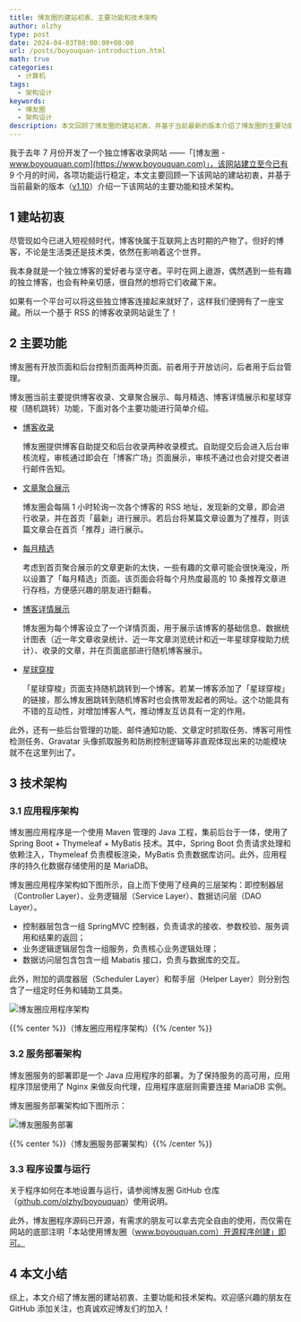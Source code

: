 ```yaml
---
title: 博友圈的建站初衷、主要功能和技术架构
author: olzhy
type: post
date: 2024-04-03T08:00:00+08:00
url: /posts/boyouquan-introduction.html
math: true
categories:
  - 计算机
tags:
  - 架构设计
keywords:
  - 博友圈
  - 架构设计
description: 本文回顾了博友圈的建站初衷、并基于当前最新的版本介绍了博友圈的主要功能和技术架构。
---
```


我于去年 7 月份开发了一个独立博客收录网站 ——「[博友圈 - www.boyouquan.com](https://www.boyouquan.com)」，该网站建立至今已有 9 个月的时间，各项功能运行稳定，本文主要回顾一下该网站的建站初衷，并基于当前最新的版本（[v1.10](https://github.com/olzhy/boyouquan/releases/tag/v1.10)）介绍一下该网站的主要功能和技术架构。

<!--more-->

## 1 建站初衷

尽管现如今已进入短视频时代，博客快属于互联网上古时期的产物了。但好的博客，不论是生活类还是技术类，依然在影响着这个世界。

我本身就是一个独立博客的爱好者与坚守者。平时在网上遨游，偶然遇到一些有趣的独立博客，也会有种亲切感，很自然的想将它们收藏下来。

如果有一个平台可以将这些独立博客连接起来就好了，这样我们便拥有了一座宝藏。所以一个基于 RSS 的博客收录网站诞生了！

## 2 主要功能

博友圈有开放页面和后台控制页面两种页面。前者用于开放访问，后者用于后台管理。

博友圈当前主要提供博客收录、文章聚合展示、每月精选、博客详情展示和星球穿梭（随机跳转）功能，下面对各个主要功能进行简单介绍。

- [博客收录](https://www.boyouquan.com/blogs)

  博友圈提供博客自助提交和后台收录两种收录模式。自助提交后会进入后台审核流程，审核通过即会在「博客广场」页面展示，审核不通过也会对提交者进行邮件告知。

- [文章聚合展示](https://www.boyouquan.com/home)

  博友圈会每隔 1 小时轮询一次各个博客的 RSS 地址，发现新的文章，即会进行收录，并在首页「最新」进行展示。若后台将某篇文章设置为了推荐，则该篇文章会在首页「推荐」进行展示。

- [每月精选](https://www.boyouquan.com/monthly-selected)

  考虑到首页聚合展示的文章更新的太快，一些有趣的文章可能会很快淹没，所以设置了「每月精选」页面。该页面会将每个月热度最高的 10 条推荐文章进行存档，方便感兴趣的朋友进行翻看。

- [博客详情展示](https://www.boyouquan.com/blogs/leileiluoluo.com)

  博友圈为每个博客设立了一个详情页面，用于展示该博客的基础信息、数据统计图表（近一年文章收录统计、近一年文章浏览统计和近一年星球穿梭助力统计）、收录的文章，并在页面底部进行随机博客展示。

- [星球穿梭](https://www.boyouquan.com/planet-shuttle)

  「星球穿梭」页面支持随机跳转到一个博客。若某一博客添加了「星球穿梭」的链接，那么博友圈跳转到随机博客时也会携带发起者的网址。这个功能具有不错的互动性，对增加博客人气，推动博友互访具有一定的作用。

此外，还有一些后台管理的功能、邮件通知功能、文章定时抓取任务、博客可用性检测任务、Gravatar 头像抓取服务和防刷控制逻辑等非直观体现出来的功能模块就不在这里列出了。

## 3 技术架构

### 3.1 应用程序架构

博友圈应用程序是一个使用 Maven 管理的 Java 工程，集前后台于一体，使用了 Spring Boot + Thymeleaf + MyBatis 技术。其中，Spring Boot 负责请求处理和依赖注入，Thymeleaf 负责模板渲染，MyBatis 负责数据库访问。此外，应用程序的持久化数据存储使用的是 MariaDB。

博友圈应用程序架构如下图所示，自上而下使用了经典的三层架构：即控制器层（Controller Layer）、业务逻辑层（Service Layer）、数据访问层（DAO Layer）。

- 控制器层包含一组 SpringMVC 控制器，负责请求的接收、参数校验、服务调用和结果的返回；
- 业务逻辑逻辑层包含一组服务，负责核心业务逻辑处理；
- 数据访问层包含包含一组 Mabatis 接口，负责与数据库的交互。

此外，附加的调度器层（Scheduler
Layer）和帮手层（Helper Layer）则分别包含了一组定时任务和辅助工具类。

![博友圈应用程序架构](https://olzhy.github.io/static/images/uploads/2024/04/boyouquan-application-architecture.svg#center)

{{% center %}}（博友圈应用程序架构）{{% /center %}}

### 3.2 服务部署架构

博友圈服务的部署即是一个 Java 应用程序的部署。为了保持服务的高可用，应用程序顶层使用了 Nginx 来做反向代理，应用程序底层则需要连接 MariaDB 实例。

博友圈服务部署架构如下图所示：

![博友圈服务部署](https://olzhy.github.io/static/images/uploads/2024/04/boyouquan-deployment-architecture.svg#center)

{{% center %}}（博友圈服务部署架构）{{% /center %}}

### 3.3 程序设置与运行

关于程序如何在本地设置与运行，请参阅博友圈 GitHub 仓库（[github.com/olzhy/boyouquan](https://github.com/olzhy/boyouquan)）使用说明。

此外，博友圈程序源码已开源，有需求的朋友可以拿去完全自由的使用，而仅需在网站的底部注明「本站使用博友圈（www.boyouquan.com）开源程序创建」即可。

## 4 本文小结

综上，本文介绍了博友圈的建站初衷、主要功能和技术架构。欢迎感兴趣的朋友在 GitHub 添加关注，也真诚欢迎博友们的加入！
